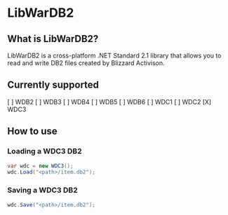 # LibWarDB2
## What is LibWarDB2?
LibWarDB2 is a cross-platform .NET Standard 2.1 library that allows you to read and write DB2 files created by Blizzard Activison.

## Currently supported
[ ] WDB2
[ ] WDB3
[ ] WDB4
[ ] WDB5
[ ] WDB6
[ ] WDC1
[ ] WDC2
[X] WDC3

## How to use
### Loading a WDC3 DB2
```csharp
var wdc = new WDC3();
wdc.Load("<path>/item.db2");
```

### Saving a WDC3 DB2
```csharp
wdc.Save("<path>/item.db2");
```